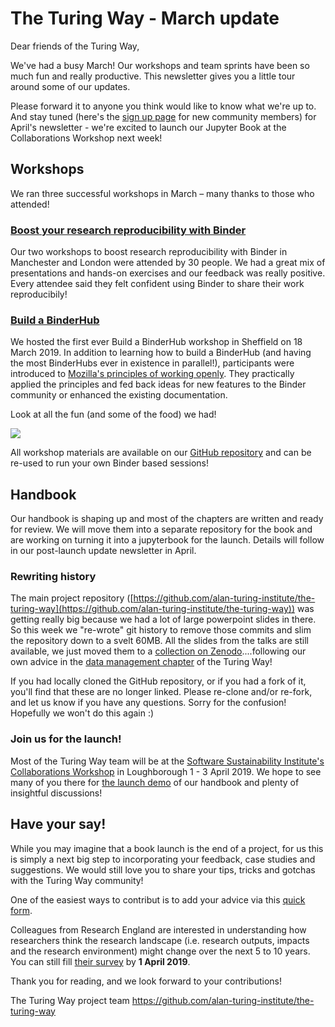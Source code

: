 # The Turing Way - March update

Dear friends of the Turing Way,

We've had a busy March!
Our workshops and team sprints have been so much fun and really productive.
This newsletter gives you a little tour around some of our updates.

Please forward it to anyone you think would like to know what we're up to.
And stay tuned (here's the [sign up page](https://tinyletter.com/TuringWay) for new community members) for April's newsletter - we're excited to launch our Jupyter Book at the Collaborations Workshop next week!

## Workshops
We ran three successful workshops in March – many thanks to those who attended!

### [Boost your research reproducibility with Binder](https://github.com/alan-turing-institute/the-turing-way/tree/main/workshops/boost-research-reproducibility-binder)
Our two workshops to boost research reproducibility with Binder in Manchester and London were attended by 30 people.
We had a great mix of presentations and hands-on exercises and our feedback was really positive.
Every attendee said they felt confident using Binder to share their work reproducibily!

### [Build a BinderHub](https://github.com/alan-turing-institute/the-turing-way/tree/main/workshops/build-a-binderhub)
We hosted the first ever Build a BinderHub workshop in Sheffield on 18 March 2019.
In addition to learning how to build a BinderHub (and having the most BinderHubs ever in existence in parallel!), participants were introduced to [Mozilla's principles of working openly](http://mozillascience.github.io/working-open-workshop/).
They practically applied the principles and fed back ideas for new features to the Binder community or enhanced the existing documentation.

Look at all the fun (and some of the food) we had!

![](../../figures/TuringWayWorkshops.png)

All workshop materials are available on our [GitHub repository](https://github.com/alan-turing-institute/the-turing-way/tree/main/workshops/) and can be re-used to run your own Binder based sessions!

## Handbook
Our handbook is shaping up and most of the chapters are written and ready for review.
We will move them into a separate repository for the book and are working on turning it into a jupyterbook for the launch.
Details will follow in our post-launch update newsletter in April.

### Rewriting history
The main project repository ([https://github.com/alan-turing-institute/the-turing-way](https://github.com/alan-turing-institute/the-turing-way)) was getting really big because we had a lot of large powerpoint slides in there.
So this week we "re-wrote" git history to remove those commits and slim the repository down to a svelt 60MB.
All the slides from the talks are still available, we just moved them to a [collection on Zenodo](https://github.com/alan-turing-institute/the-turing-way/pull/196/files)....following our own advice in the [data management chapter](https://github.com/alan-turing-institute/the-turing-way/pull/196) of the Turing Way!

If you had locally cloned the GitHub repository, or if you had a fork of it, you'll find that these are no longer linked.
Please re-clone and/or re-fork, and let us know if you have any questions.
Sorry for the confusion!
Hopefully we won't do this again :)

### Join us for the launch!
Most of the Turing Way team will be at the [Software Sustainability Institute's Collaborations Workshop](https://www.software.ac.uk/cw19) in Loughborough 1 - 3 April 2019.
We hope to see many of you there for [the launch demo](https://software.ac.uk/blog/2019-02-21-inspiring-demos-are-waiting-you-collaborations-workshop-2019) of our handbook and plenty of insightful discussions!

## Have your say!
While you may imagine that a book launch is the end of a project, for us this is simply a next big step to incorporating your feedback, case studies and suggestions.
We would still love you to share your tips, tricks and gotchas with the Turing Way community!

One of the easiest ways to contribut is to add your advice via this [quick form](https://goo.gl/forms/akFqZEIy2kxAjfZW2).

Colleagues from Research England are interested in understanding how researchers think the research landscape (i.e. research outputs, impacts and the research environment) might change over the next 5 to 10 years.
You can still fill [their survey]( https://www.smartsurvey.co.uk/s/nationalresearchsurvey) by **1 April 2019**.

Thank you for reading, and we look forward to your contributions!

The Turing Way project team
https://github.com/alan-turing-institute/the-turing-way
